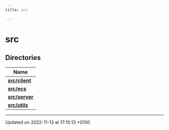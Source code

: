 ```yaml
---
title: src

---
```


# src



## Directories

| Name           |
| -------------- |
| **[src/client](Files/dir_6908ff505388a07996d238c763adbdab.md#dir-src/client)**  |
| **[src/ecs](Files/dir_ddca5f149c4ce13074f28b270e950ba9.md#dir-src/ecs)**  |
| **[src/server](Files/dir_075bb3ff235063c77951cd176d15a741.md#dir-src/server)**  |
| **[src/utils](Files/dir_313caf1132e152dd9b58bea13a4052ca.md#dir-src/utils)**  |






-------------------------------

Updated on 2022-11-13 at 17:15:13 +0100
